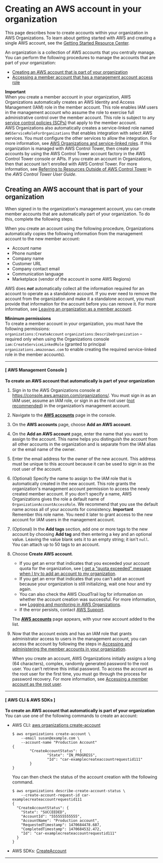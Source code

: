 # Creating an AWS account in your organization<a name="orgs_manage_accounts_create"></a>

This page describes how to create accounts within your organization in AWS Organizations\. To learn about getting started with AWS and creating a single AWS account, see the [Getting Started Resource Center](http://aws.amazon.com/getting-started/)\.

An organization is a collection of AWS accounts that you centrally manage\. You can perform the following procedures to manage the accounts that are part of your organization:
+ [Creating an AWS account that is part of your organization](#orgs_manage_accounts_create-new)
+ [Accessing a member account that has a management account access role](orgs_manage_accounts_access.md#orgs_manage_accounts_access-cross-account-role)

**Important**  
When you create a member account in your organization, AWS Organizations automatically creates an AWS Identity and Access Management \(IAM\) role in the member account\. This role enables IAM users in the management account who assume the role to exercise full administrative control over the member account\. This role is subject to any [service control policies \(SCPs\)](orgs_manage_policies_scps.md) that apply to the member account\.  
AWS Organizations also automatically creates a service\-linked role named `AWSServiceRoleForOrganizations` that enables integration with select AWS services\. You must configure the other services to allow the integration\. For more information, see [AWS Organizations and service\-linked roles](orgs_integrate_services.md#orgs_integrate_services-using_slrs)\.
If this organization is managed with AWS Control Tower, then create your accounts by using the AWS Control Tower account factory in the AWS Control Tower console or APIs\. If you create an account in Organizations, then that account isn't enrolled with AWS Control Tower\. For more information, see [Referring to Resources Outside of AWS Control Tower](https://docs.aws.amazon.com/controltower/latest/userguide/external-resources.html#ungoverned-resources) in the *AWS Control Tower User Guide*\.

## Creating an AWS account that is part of your organization<a name="orgs_manage_accounts_create-new"></a>

When signed in to the organization's management account, you can create member accounts that are automatically part of your organization\. To do this, complete the following steps\.

When you create an account using the following procedure, Organizations automatically copies the following information from the management account to the new member account:
+ Account name
+ Phone number
+ Company name
+ Customer URL
+ Company contact email
+ Communication language 
+ Marketplace \(vendor of the account in some AWS Regions\)

AWS does ***not*** automatically collect all the information required for an account to operate as a standalone account\. If you ever need to remove the account from the organization and make it a standalone account, you must provide that information for the account before you can remove it\. For more information, see [Leaving an organization as a member account](orgs_manage_accounts_remove.md#orgs_manage_accounts_leave-as-member)\.

**Minimum permissions**  
To create a member account in your organization, you must have the following permissions:  
`organizations:CreateAccount`
`organizations:DescribeOrganization` – required only when using the Organizations console
`iam:CreateServiceLinkedRole` \(granted to principal `organizations.amazonaws.com` to enable creating the required service\-linked role in the member accounts\)\.

------
#### [ AWS Management Console ]

**To create an AWS account that automatically is part of your organization**

1. Sign in to the AWS Organizations console at [https://console\.aws\.amazon\.com/organizations/](https://console.aws.amazon.com/organizations/)\. You must sign in as an IAM user, assume an IAM role, or sign in as the root user \([not recommended](https://docs.aws.amazon.com/IAM/latest/UserGuide/best-practices.html#lock-away-credentials)\) in the organization’s management account\. 

1. Navigate to the **[AWS accounts](https://console.aws.amazon.com/organizations/home/accounts)** page in the console\.

1. On the **AWS accounts** page, choose **Add an AWS account**\.

1. On the **Add an AWS account** page, enter the name that you want to assign to the account\. This name helps you distinguish the account from all other accounts in the organization and is separate from the IAM alias or the email name of the owner\.

1. Enter the email address for the owner of the new account\. This address must be unique to this account because it can be used to sign in as the root user of the account\.

1. \(Optional\) Specify the name to assign to the IAM role that is automatically created in the new account\. This role grants the organization's management account permission to access the newly created member account\. If you don't specify a name, AWS Organizations gives the role a default name of `OrganizationAccountAccessRole`\. We recommend that you use the default name across all of your accounts for consistency\.
**Important**  
Remember this role name\. You need it later to grant access to the new account for IAM users in the management account\.

1. \(Optional\) In the **Add tags** section, add one or more tags to the new account by choosing **Add tag** and then entering a key and an optional value\. Leaving the value blank sets it to an empty string; it isn't `null`\. You can attach up to 50 tags to an account\.

1. Choose **Create AWS account**\.
   + If you get an error that indicates that you exceeded your account quota for the organization, see [I get a "quota exceeded" message when I try to add an account to my organization](orgs_troubleshoot_general.md#troubleshoot_general_error-adding-account)\.
   + If you get an error that indicates that you can't add an account because your organization is still initializing, wait one hour and try again\.
   + You can also check the AWS CloudTrail log for information on whether the account creation was successful\. For more information, see [Logging and monitoring in AWS Organizations](orgs_security_incident-response.md)\.
   + If the error persists, contact [AWS Support](https://console.aws.amazon.com/support/home#/)\.

   The **[AWS accounts](https://console.aws.amazon.com/organizations/home/accounts)** page appears, with your new account added to the list\.

1. Now that the account exists and has an IAM role that grants administrator access to users in the management account, you can access the account by following the steps in [Accessing and administering the member accounts in your organization](orgs_manage_accounts_access.md)\.

   When you create an account, AWS Organizations initially assigns a long \(64 characters\), complex, randomly generated password to the root user\. You can't retrieve this initial password\. To access the account as the root user for the first time, you must go through the process for password recovery\. For more information, see [Accessing a member account as the root user](orgs_manage_accounts_access.md#orgs_manage_accounts_access-as-root)\.

------
#### [ AWS CLI & AWS SDKs ]

**To create an AWS account that automatically is part of your organization**  
You can use one of the following commands to create an account:
+ AWS CLI: [aws organizations create\-account](https://docs.aws.amazon.com/cli/latest/reference/organizations/create-account.html)

  ```
  $ aws organizations create-account \
      --email susan@example.com \
      --account-name "Production Account"
  {
          "CreateAccountStatus": {
                  "State": "IN_PROGRESS",
                  "Id": "car-examplecreateaccountrequestid111"
          }
  }
  ```

  You can then check the status of the account creation with the following command\.

  ```
  $ aws organizations describe-create-account-status \
      --create-account-request-id car-examplecreateaccountrequestid111
  {
    "CreateAccountStatus": {
      "State": "SUCCEEDED",
      "AccountId": "555555555555",
      "AccountName": "Production account",
      "RequestedTimestamp": 1470684478.687,
      "CompletedTimestamp": 1470684532.472,
      "Id": "car-examplecreateaccountrequestid111"
    }
  }
  ```
+ AWS SDKs: [CreateAccount](https://docs.aws.amazon.com/organizations/latest/APIReference/API_CreateAccount.html)

------